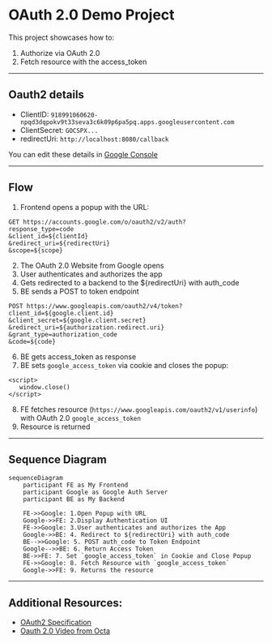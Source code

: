 # OAuth 2.0 Demo Project

This project showcases how to:
1. Authorize via OAuth 2.0
2. Fetch resource with the access_token

---

## Oauth2 details
- ClientID: `918991060620-npqd3dqpokv9t33seva3c6k09p6pa5pq.apps.googleusercontent.com`
- ClientSecret: `GOCSPX...`
- redirectUri: `http://localhost:8080/callback`

You can edit these details in [Google Console](https://console.cloud.google.com/apis/credentials?invt=Abt9Mw&project=oauth2-demo-455916)

---

## Flow 
1. Frontend opens a popup with the URL:
```
GET https://accounts.google.com/o/oauth2/v2/auth?
response_type=code
&client_id=${clientId}
&redirect_uri=${redirectUri}
&scope=${scope}
```
2. The OAuth 2.0 Website from Google opens
3. User authenticates and authorizes the app
4. Gets redirected to a backend to the ${redirectUri} with auth_code
5. BE sends a POST to token endpoint
```
POST https://www.googleapis.com/oauth2/v4/token?
client_id=${google.client.id}
&client_secret=${google.client.secret}
&redirect_uri=${authorization.redirect.uri}
&grant_type=authorization_code
&code=${code}
```
6. BE gets access_token as response
7. BE sets `google_access_token` via cookie and closes the popup:
```
<script>
   window.close()
</script>
```
8. FE fetches resource (`https://www.googleapis.com/oauth2/v1/userinfo`) with OAuth 2.0 `google_access_token`
9. Resource is returned

---

## Sequence Diagram

```mermaid
sequenceDiagram
    participant FE as My Frontend
    participant Google as Google Auth Server
    participant BE as My Backend

    FE->>Google: 1.Open Popup with URL
    Google->>FE: 2.Display Authentication UI
    FE->>Google: 3.User authenticates and authorizes the App
    Google->>BE: 4. Redirect to ${redirectUri} with auth_code
    BE-->>Google: 5. POST auth_code to Token Endpoint
    Google-->>BE: 6. Return Access Token
    BE->>FE: 7. Set `google_access_token` in Cookie and Close Popup
    FE->>Google: 8. Fetch Resource with `google_access_token`
    Google->>FE: 9. Returns the resource
```

---

## Additional Resources:
- [OAuth2 Specification](https://datatracker.ietf.org/doc/html/rfc6749)
- [Oauth 2.0 Video from Octa](https://www.youtube.com/watch?v=996OiexHze0)